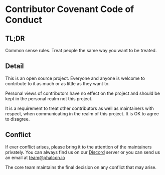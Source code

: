 # Contributor Covenant Code of Conduct

## TL;DR

Common sense rules. Treat people the same way you want to be treated.

## Detail

This is an open source project. Everyone and anyone is welcome to contribute
to it as much or as little as they want to.

Personal views of contributors have no effect on the project and should be
kept in the personal realm not this project.

It is a requirement to treat other contributors as well as maintainers with
respect, when communicating in the realm of this project. It is OK to agree to
disagree.

## Conflict

If ever conflict arises, please bring it to the attention of the maintainers
privately. You can always find us on our [Discord](https://phalcon.io/discord)
server or you can send us an email at [team@phalcon.io](mailto:team@phalcon.io)

The core team maintains the final decision on any conflict that may arise.
